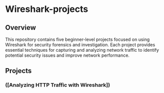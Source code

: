 # Wireshark-projects

## Overview

This repository contains five beginner-level projects focused on using Wireshark for security forensics and investigation. Each project provides essential techniques for capturing and analyzing network traffic to identify potential security issues and improve network performance.

## Projects

### ([Analyzing HTTP Traffic with Wireshark])
